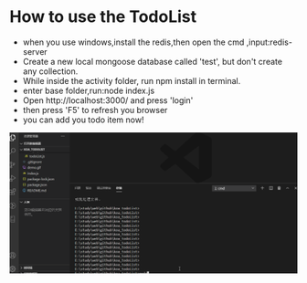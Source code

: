 # How to use the TodoList

+ when you use windows,install the redis,then open the cmd ,input:redis-server 
+ Create a new local mongoose database called 'test', but don't create any collection. 
+ While inside the activity folder, run npm install in terminal.
+ enter base folder,run:node index.js 
+ Open http://localhost:3000/ and press 'login' 
+ then press 'F5' to refresh you browser
+ you can add you todo item now!



![image](https://github.com/kfcfk1985/koa_todoList/blob/master/demo.gif)